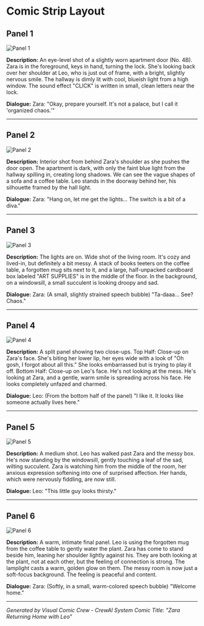 # Comic Strip Layout

## Panel 1
![Panel 1](comic_panels/panel_1_server_generated_gemini-image-tutorial_1757954091108.png)

**Description:** An eye-level shot of a slightly worn apartment door (No. 4B). Zara is in the foreground, keys in hand, turning the lock. She's looking back over her shoulder at Leo, who is just out of frame, with a bright, slightly nervous smile. The hallway is dimly lit with cool, blueish light from a high window. The sound effect "CLICK" is written in small, clean letters near the lock.

**Dialogue:** Zara: "Okay, prepare yourself. It's not a palace, but I call it 'organized chaos.'"

---

## Panel 2
![Panel 2](comic_panels/panel_2_server_generated_gemini-image-tutorial_1757954081380.png)

**Description:** Interior shot from behind Zara's shoulder as she pushes the door open. The apartment is dark, with only the faint blue light from the hallway spilling in, creating long shadows. We can see the vague shapes of a sofa and a coffee table. Leo stands in the doorway behind her, his silhouette framed by the hall light.

**Dialogue:** Zara: "Hang on, let me get the lights… The switch is a bit of a diva."

---

## Panel 3
![Panel 3](comic_panels/panel_3_server_generated_gemini-image-tutorial_1757954070421.png)

**Description:** The lights are on. Wide shot of the living room. It's cozy and lived-in, but definitely a bit messy. A stack of books teeters on the coffee table, a forgotten mug sits next to it, and a large, half-unpacked cardboard box labeled "ART SUPPLIES" is in the middle of the floor. In the background, on a windowsill, a small succulent is looking droopy and sad.

**Dialogue:** Zara: (A small, slightly strained speech bubble) "Ta-daaa... See? Chaos."

---

## Panel 4
![Panel 4](comic_panels/panel_4_server_generated_gemini-image-tutorial_1757954063346.png)

**Description:** A split panel showing two close-ups. Top Half: Close-up on Zara's face. She's biting her lower lip, her eyes wide with a look of "Oh gosh, I forgot about all this." She looks embarrassed but is trying to play it off. Bottom Half: Close-up on Leo's face. He's not looking at the mess. He's looking at Zara, and a gentle, warm smile is spreading across his face. He looks completely unfazed and charmed.

**Dialogue:** Leo: (From the bottom half of the panel) "I like it. It looks like someone actually lives here."

---

## Panel 5
![Panel 5](comic_panels/panel_5_server_generated_gemini-image-tutorial_1757954049468.png)

**Description:** A medium shot. Leo has walked past Zara and the messy box. He's now standing by the windowsill, gently touching a leaf of the sad, wilting succulent. Zara is watching him from the middle of the room, her anxious expression softening into one of surprised affection. Her hands, which were nervously fiddling, are now still.

**Dialogue:** Leo: "This little guy looks thirsty."

---

## Panel 6
![Panel 6](comic_panels/panel_6_server_generated_gemini-image-tutorial_1757954042979.png)

**Description:** A warm, intimate final panel. Leo is using the forgotten mug from the coffee table to gently water the plant. Zara has come to stand beside him, leaning her shoulder lightly against his. They are both looking at the plant, not at each other, but the feeling of connection is strong. The lamplight casts a warm, golden glow on them. The messy room is now just a soft-focus background. The feeling is peaceful and content.

**Dialogue:** Zara: (Softly, in a small, warm-colored speech bubble) "Welcome home."

---

*Generated by Visual Comic Crew - CrewAI System*
*Comic Title: "Zara Returning Home with Leo"*